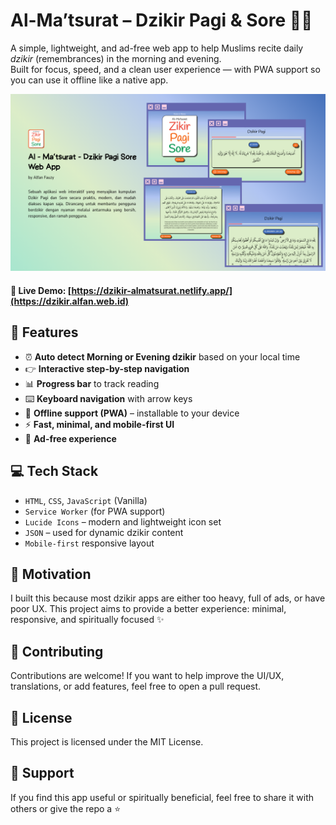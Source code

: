 # Al-Ma’tsurat – Dzikir Pagi & Sore 🌅🌙

A simple, lightweight, and ad-free web app to help Muslims recite daily _dzikir_ (remembrances) in the morning and evening.  
Built for focus, speed, and a clean user experience — with PWA support so you can use it offline like a native app.

![Preview Screenshoot](public/images/alma'tsuratdzikir-readme-screenshoot.png)

#### 🔗 **Live Demo**: [https://dzikir-almatsurat.netlify.app/](https://dzikir.alfan.web.id)

## 🕌 Features

-   ⏰ **Auto detect Morning or Evening dzikir** based on your local time
-   👉 **Interactive step-by-step navigation**
-   📊 **Progress bar** to track reading
-   ⌨️ **Keyboard navigation** with arrow keys
-   📱 **Offline support (PWA)** – installable to your device
-   ⚡ **Fast, minimal, and mobile-first UI**
-   🚫 **Ad-free experience**


## 💻 Tech Stack

-   `HTML`, `CSS`, `JavaScript` (Vanilla)
-   `Service Worker` (for PWA support)
-   `Lucide Icons` – modern and lightweight icon set
-   `JSON` – used for dynamic dzikir content
-   `Mobile-first` responsive layout


## 🧠 Motivation
I built this because most dzikir apps are either too heavy, full of ads, or have poor UX.
This project aims to provide a better experience: minimal, responsive, and spiritually focused ✨


## 🙌 Contributing
Contributions are welcome!
If you want to help improve the UI/UX, translations, or add features, feel free to open a pull request.


## 📄 License
This project is licensed under the MIT License.


## 🤲 Support
If you find this app useful or spiritually beneficial, feel free to share it with others or give the repo a ⭐
